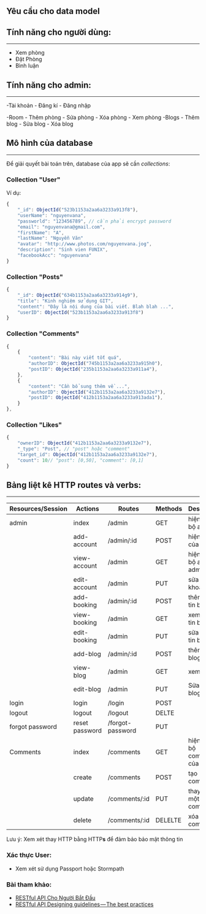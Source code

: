 ## Yêu cầu cho data model

## Tính năng cho người dùng:
---
- Xem phòng
- Đặt Phòng
- Bình luận

## Tính năng cho admin:
---

-Tài khoản
    - Đăng kí
    - Đăng nhập
    
-Room
    - Thêm phòng
    - Sửa phòng
    - Xóa phòng
    - Xem phòng
-Blogs
    - Thêm blog
    - Sửa blog
    - Xóa blog
  

## Mô hình của database
---
Để giải quyết bài toán trên, database của app sẽ cần  *collections*:

### Collection "User"

Ví dụ:

```js
{
    "_id": ObjectId("523b1153a2aa6a3233a913f8"),
    "userName": "nguyenvana",
    "passworld": "123456789", // cần phải encrypt password
    "email": "nguyenvana@gmail.com",
    "firstName": "A",
    "lastName": "Nguyễn Văn"
    "avatar": "http://www.photos.com/nguyenvana.jog",
    "description": "Sinh vien FUNIX",
    "facebookAcc": "nguyenvana"
}
```

### Collection "Posts"

```js
{
    "_id": ObjectId("634b1153a2aa6a3233a914g9"),
    "title": "Kinh nghiệm sử dụng GIT",
    "content": "Đây là nội dung của bài viết. Blah blah ...",
    "userID": ObjectId("523b1153a2aa6a3233a913f8")
}
```

### Collection "Comments"

```js
{
    {
        "content": "Bài này viết tốt quá",
        "authorID": ObjectId("745b1153a2aa6a3233a915h0"),
        "postID": ObjectId("235b1153a2aa6a3233a911a4"),
    },
    {
        "content": "Cần bổ sung thêm về ...",
        "authorID": ObjectId("412b1153a2aa6a3233a9132e7"),
        "postID": ObjectId("412b1153a2aa6a3233a913ada1"),
    }
},
```

### Collection "Likes"

```js
{
    "ownerID": ObjectId("412b1153a2aa6a3233a9132e7"),
    "_type": "Post", // "post" hoặc "comment"
    "target_id": ObjectId("412b1153a2aa6a3233a9132e7"),
    "count": 10// "post": [0,50], "comment": [0,1]
}
```

## Bảng liệt kê HTTP routes và verbs:
---

| Resources/Session    | Actions     | Routes     | Methods | Description | Parameters |
|---        |---        |---        |---        |---        |---                |
|admin  | index |/admin |GET    | hiện toàn bộ admin |      |
|       | add-account  |/admin/:id |POST    |hiện profile của user |    |
|       | view-account|/admin | GET      | hiện toàn bộ account admin      |   |
|       |edit-account|/admin | PUT  | sửa tài khoản  |   |
|       | add-booking |/admin/:id |POST    |thêm thông tin booking         |    |
|       | view-booking|/admin | GET      | xem thông tin booking     |   |
|       |edit-booking|/admin | PUT  | sửa thông tin booking   |   |
|       | add-blog |/admin/:id |POST    |thêm một blog|    |
|       | view-blog|/admin | GET      | xem blog     |   |
|       |edit-blog|/admin | PUT  | Sửa một blog  |   |
|login  |login  |/login     |POST   |                       |   |
|logout |logout |/logout    |DELTE  |                       |   |
|forgot password |reset password |/forgot-password|PUT      |   |
|Comments|index|/comments   |GET    | hiện toàn bộ comments của post |      |
|       |create|/comments   |POST   |tạo comment            |   |
|       |update|/comments/:id|PUT   |thay đổi một comment   |   |
|       |delete|/comments/:id|DELELTE |xóa một comment      |   |



Lưu ý: Xem xét thay HTTP bằng HTTP**s** để đảm bảo bảo mật thông tin

### Xác thực User:

- Xem xét sử dụng Passport hoặc Stormpath

### Bài tham khảo:

- [RESTful API Cho Người Bắt Đầu](https://www.codehub.vn/RESTful-API-Cho-Nguoi-Bat-Dau)
- [RESTful API Designing guidelines — The best practices](https://hackernoon.com/restful-api-designing-guidelines-the-best-practices-60e1d954e7c9)
